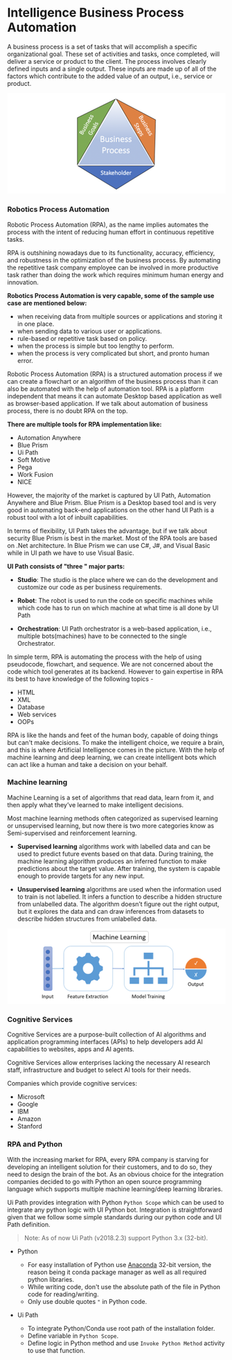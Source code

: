 # Intelligence Business Process Automation

A business process is a set of tasks that will accomplish a specific organizational goal. These set of activities and tasks, once completed, will deliver a service or product to the client. The process involves clearly defined inputs and a single output.  These inputs are made up of all of the factors which contribute to the added value of an output, i.e., service or product.

![BP](image.png)

### Robotics Process Automation

Robotic Process Automation (RPA), as the name implies automates the process with the intent of reducing human effort in continuous repetitive tasks.

RPA is outshining nowadays due to its functionality, accuracy, efficiency, and robustness in the optimization of the business process. By automating the repetitive task company employee can be involved in more productive task rather than doing the work which requires minimum human energy and innovation.

**Robotics Process Automation is very capable, some of the sample use case are mentioned below:**

- when receiving data from multiple sources or applications and storing it in one place.
- when sending data to various user or applications.
- rule-based or repetitive task based on policy.
- when the process is simple but too lengthy to perform.
- when the process is very complicated but short, and pronto human error.

Robotic Process Automation (RPA) is a structured automation process if we can create a flowchart or an algorithm of the business process than it can also be automated with the help of automation tool. RPA is a platform independent that means it can automate Desktop based application as well as browser-based application. If we talk about automation of business process, there is no doubt RPA on the top.

**There are multiple tools for RPA implementation like:**
- Automation Anywhere
- Blue Prism
- Ui Path
- Soft Motive
- Pega
- Work Fusion
- NICE

However, the majority of the market is captured by UI Path, Automation Anywhere and Blue Prism. Blue Prism is a Desktop based tool and is very good in automating back-end applications on the other hand UI Path is a robust tool with a lot of inbuilt capabilities.

In terms of flexibility, UI Path takes the advantage, but if we talk about security Blue Prism is best in the market. Most of the RPA tools are based on .Net architecture. In Blue Prism we can use C#, J#, and Visual Basic while in UI path we have to use Visual Basic.

**UI Path consists of  "three " major parts:**

  - **Studio**: The studio is the place where we can do the development and customize our code as per business requirements.

  - **Robot**: The robot is used to run the code on specific machines while which code has to run on which machine at what time is all done by UI Path

  - **Orchestration**: UI Path orchestrator is a web-based application, i.e., multiple bots(machines) have to be connected to the single Orchestrator.


In simple term, RPA is automating the process with the help of using pseudocode, flowchart,  and sequence. We are not concerned about the code which tool generates at its backend. However to gain expertise in RPA its best to have knowledge of the following topics -

- HTML
- XML
- Database
- Web services
- OOPs

RPA is like the hands and feet of the human body, capable of doing things but can't make decisions. To make the intelligent choice, we require a brain, and this is where Artificial Intelligence comes in the picture. With the help of machine learning and deep learning, we can create intelligent bots which can act like a human and take a decision on your behalf.

### Machine learning

Machine Learning is a set of algorithms that read data, learn from it, and then apply what they’ve learned to make intelligent decisions.

Most machine learning methods often categorized as supervised learning or unsupervised learning, but now there is two more categories know as Semi-supervised and reinforcement learning.

*   **Supervised learning** algorithms work with labelled data and can be used to predict future events based on that data. During training, the machine learning algorithm produces an inferred function to make predictions about the target value. After training, the system is capable enough to provide targets for any new input.

*   **Unsupervised learning** algorithms are used when the information used to train is not labelled. It infers a function to describe a hidden structure from unlabelled data. The algorithm doesn’t figure out the right output, but it explores the data and can draw inferences from datasets to describe hidden structures from unlabelled data.


![ML](image2.png)


### Cognitive Services

Cognitive Services are a purpose-built collection of AI algorithms and application programming interfaces (APIs) to help developers add AI capabilities to websites, apps and AI agents.

Cognitive Services allow enterprises lacking the necessary AI research staff, infrastructure and budget to select AI tools for their needs.

Companies which provide cognitive services:
  - Microsoft
  - Google
  - IBM
  - Amazon
  - Stanford

### RPA and Python

With the increasing market for RPA, every RPA company is starving for developing an intelligent solution for their customers, and to do so, they need to design the brain of the bot. As an obvious choice for the integration companies decided to go with Python an open source programming language which supports multiple machine learning/deep learning libraries.

Ui Path provides integration with Python `Python Scope`  which can be used to integrate any python logic with UI Python bot. Integration is straightforward given that we follow some simple standards during our python code and UI Path definition.

> Note: As of now Ui Path (v2018.2.3) support Python 3.x (32-bit).

  - Python
    - For easy installation of Python use [Anaconda]() 32-bit version, the reason being it conda package manager as well as all required python libraries.
    - While writing code, don't use the absolute path of the file in Python code for reading/writing.
    - Only use double quotes `"` in Python code.

- Ui Path
    - To integrate Python/Conda use root path of the installation folder.
    - Define variable in `Python Scope`.
    - Define logic in Python method and use `Invoke Python Method` activity to use that function.
